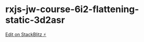 # rxjs-jw-course-6i2-flattening-static-3d2asr

[Edit on StackBlitz ⚡️](https://stackblitz.com/edit/rxjs-jw-course-6i2-flattening-static-3d2asr)